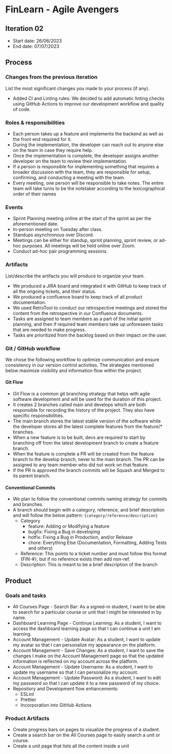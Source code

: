 # FinLearn - Agile Avengers

## Iteration 02

- Start date: 26/06/2023
- End date: 07/07/2023

## Process

### Changes from the previous iteration

List the most significant changes you made to your process (if any).

- Added CI and Linting rules: We decided to add automatic linting checks using GitHub Actions to improve our development workflow and quality of code.

### Roles & responsibilities

- Each person takes up a feature and implements the backend as well as the front end required for it.
- During the implementation, the developer can reach out to anyone else on the team in case they require help.
- Once the implementation is complete, the developer assigns another developer on the team to review their implementation.
- If a person is responsible for implementing something that requires a broader discussion with the team, they are responsible for setup, confirming, and conducting a meeting with the team.
- Every meeting, one person will be responsible to take notes. The entire team will take turns to be the notetaker according to the lexicographical order of their names

### Events

- Sprint Planning meeting online at the start of the sprint as per the aforementioned date.
- In-person meeting on Tuesday after class.
- Standups asynchronous over Discord.
- Meetings can be either for standup, sprint planning, sprint review, or ad-hoc purposes. All meetings will be held online over Zoom.
- Conduct ad-hoc pair programming sessions.

### Artifacts

List/describe the artifacts you will produce to organize your team.

- We produced a JIRA board and integrated it with GitHub to keep track of all the ongoing tickets, and their status.
- We produced a confluence board to keep track of all product documentation.
- We used RetroTool to conduct our retrospective meetings and stored the content from the retrospective in our Confluence documents.
- Tasks are assigned to team members as a part of the initial sprint planning, and then if required team members take up unforeseen tasks that are needed to make progress.
- Tasks are prioritized from the backlog based on their impact on the user.

### Git / GitHub workflow

We chose the following workflow to optimize communication and ensure
consistency in our version control activities. The strategies mentioned below
maximize visibility and information flow within the project.

#### Git Flow

- Git Flow is a common git branching strategy that helps with agile software
  development and will be used for the duration of this project.
- It creates 2 branches called main and develops which are both responsible for
  recording the history of the project. They also have specific responsibilities.
- The main branch stores the latest stable version of the software while
  the developer stores all the latest complete features from the feature/\* branches.
- When a new feature is to be built, devs are required to start by branching
  off from the latest development branch to create a feature branch.
- When the feature is complete a PR will be created from the feature branch
  to the develop branch, never to the main branch. The PR can be assigned to any
  team member who did not work on that feature.
- If the PR is approved the branch commits will be Squash and Merged to its
  parent branch.

#### Conventional Commits

- We plan to follow the conventional commits naming strategy for commits and
  branches.
- A branch should begin with a category, reference, and brief description and
  will follow the below pattern:
  `{category/reference/description}`
  - Category
    - feature: Adding or Modifying a feature
    - bugfix: Fixing a Bug in developing
    - hotfix: Fixing a Bug in Production, and/or Release
    - chore: Everything Else (Documentation, Formatting, Adding Tests and others)
  - Reference: This points to a ticket number and must follow this format
    {FIN-#}, but if no reference exists then add non-ref.
  - Description: This is meant to be a brief description of the branch

## Product

### Goals and tasks

- All Courses Page - Search Bar: As a signed-in student, I want to be able to search for a particular course or unit that I might be interested in by name.
- Dashboard Learning Page - Continue Learning: As a student, I want to access the dashboard learning page so that I can continue a unit I am learning.
- Account Management - Update Avatar: As a student, I want to update my avatar so that I can personalize my appearance on the platform.
- Account Management - Save Changes: As a student, I want to save the changes I make on the Account Management page so that the updated information is reflected on my account across the platform.
- Account Management - Update Username: As a student, I want to update my username so that I can personalize my account.
- Account Management - Update Password: As a student, I want to edit my password so that I can update it to a new password of my choice.
- Repository and Development flow enhancements:
  - ESLint
  - Prettier
  - Incorporation into GitHub Actions

### Product Artifacts

- Create progress bars on pages to visualize the progress of a student.
- Create a search bar on the All Courses page to easily search a unit or course.
- Create a unit page that lists all the content inside a unit
